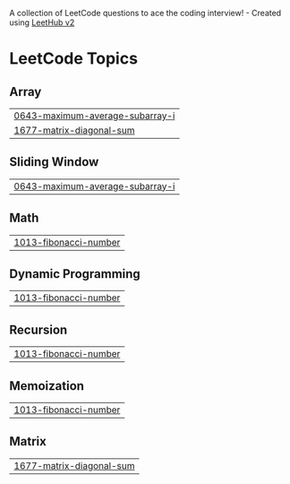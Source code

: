 A collection of LeetCode questions to ace the coding interview! - Created using [LeetHub v2](https://github.com/arunbhardwaj/LeetHub-2.0)
<!---LeetCode Topics Start-->
# LeetCode Topics
## Array
|  |
| ------- |
| [0643-maximum-average-subarray-i](https://github.com/Prasanthgadde-17/Leetcode/tree/master/0643-maximum-average-subarray-i) |
| [1677-matrix-diagonal-sum](https://github.com/Prasanthgadde-17/Leetcode/tree/master/1677-matrix-diagonal-sum) |
## Sliding Window
|  |
| ------- |
| [0643-maximum-average-subarray-i](https://github.com/Prasanthgadde-17/Leetcode/tree/master/0643-maximum-average-subarray-i) |
## Math
|  |
| ------- |
| [1013-fibonacci-number](https://github.com/Prasanthgadde-17/Leetcode/tree/master/1013-fibonacci-number) |
## Dynamic Programming
|  |
| ------- |
| [1013-fibonacci-number](https://github.com/Prasanthgadde-17/Leetcode/tree/master/1013-fibonacci-number) |
## Recursion
|  |
| ------- |
| [1013-fibonacci-number](https://github.com/Prasanthgadde-17/Leetcode/tree/master/1013-fibonacci-number) |
## Memoization
|  |
| ------- |
| [1013-fibonacci-number](https://github.com/Prasanthgadde-17/Leetcode/tree/master/1013-fibonacci-number) |
## Matrix
|  |
| ------- |
| [1677-matrix-diagonal-sum](https://github.com/Prasanthgadde-17/Leetcode/tree/master/1677-matrix-diagonal-sum) |
<!---LeetCode Topics End-->
